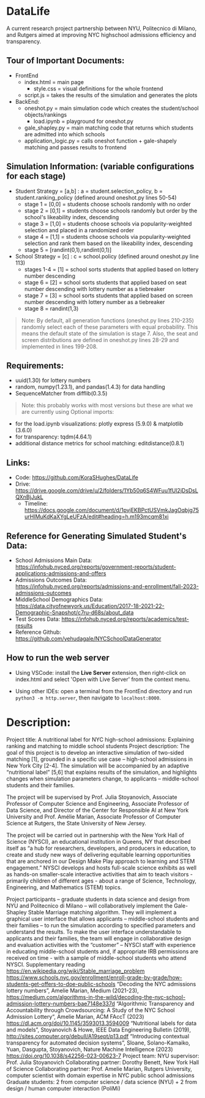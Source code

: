 # DataLife
A current research project partnership between NYU, Politecnico di Milano, and Rutgers aimed at improving NYC highschool admissions efficiency and transparency.

## Tour of Important Documents:
- FrontEnd
  - index.html = main page
    - style.css = visual definitions for the whole frontend
  - script.js = takes the results of the simulation and generates the plots
- BackEnd:
  - oneshot.py = main simulation code which creates the student/school objects/rankings
    - load.ipynb = playground for oneshot.py
  - gale_shapley.py = main matching code that returns which students are admitted into which schools
  - application_logic.py = calls oneshot function + gale-shapely matching and passes results to frontend
 
## Simulation Information: (variable configurations for each stage)
- Student Strategy = [a,b] : a = student.selection_policy, b = student.ranking_policy (defined around oneshot.py lines 50-54)
  - stage 1 = [0,0] = students choose schools randomly with no order
  - stage 2 = [0,1] = students choose schools randomly but order by the school's likeability index, descending
  - stage 3 = [1,0] = students choose schools via popularity-weighted selection and placed in a randomized order
  - stage 4 = [1,1] = students choose schools via popularity-weighted selection and rank them based on the likeability index, descending
  - stage 5 = [randint(0,1),randint(0,1)]
- School Strategy = [c] : c = school.policy (defined around oneshot.py line 113)
  - stages 1-4 = [1] = school sorts students that applied based on lottery number descending
  - stage 6 = [2] = school sorts students that applied based on seat number descending with lottery number as a tiebreaker
  - stage 7 = [3] = school sorts students that applied based on screen number descending with lottery number as a tiebreaker
  - stage 8 = randint(1,3)
> Note: By default, all generation functions (oneshot.py lines 210-235) randomly select each of these parameters with equal probability. This means the default state of the simulation is stage 7. Also, the seat and screen distributions are defined in oneshot.py lines 28-29 and implemented in lines 199-208.

## Requirements:
- uuid(1.30) for lottery numbers
- random, numpy(1.23.1), and pandas(1.4.3) for data handling
- SequenceMatcher from difflib(0.3.5)
> Note: this probably works with most versions but these are what we are currently using
Optional imports:
- for the load.ipynb visualizations: plotly express (5.9.0) & matplotlib (3.6.0)
- for transparency: tqdm(4.64.1)
- additional distance metrics for school matching: editdistance(0.8.1)


## Links:
- Code: https://github.com/KoraSHughes/DataLife
- Drive: https://drive.google.com/drive/u/2/folders/1Yb50q6S4WFuu1fUl2jDsDsLQXnBjJukL
    - Timeline: https://docs.google.com/document/d/1pvjEKBPctUSVmkJagOqbjg75urHlMuKdKaXYgLeUFzA/edit#heading=h.m193mcqm81xi


## Reference for Generating Simulated Student's Data:
- School Admissions Main Data: https://infohub.nyced.org/reports/government-reports/student-applications-admissions-and-offers
- Admissions Outcomes Data: https://infohub.nyced.org/reports/admissions-and-enrollment/fall-2023-admissions-outcomes
- MiddleSchool Demographics Data: https://data.cityofnewyork.us/Education/2017-18-2021-22-Demographic-Snapshot/c7ru-d68s/about_data
- Test Scores Data: https://infohub.nyced.org/reports/academics/test-results
- Reference Github: https://github.com/yehudagale/NYCSchoolDataGenerator

## How to run the web server

- Using VSCode: install the **Live Server** extension, then right-click on index.html and select 'Open with Live Server' from the context menu.

- Using other IDEs: open a terminal from the FrontEnd directory and run `python3 -m http.server`, then navigate to `localhost:8000`.


# Description:
Project title: A nutritional label for NYC high-school admissions: Explaining ranking and matching to middle school students
Project description:
The goal of this project is to develop an interactive simulation of two-sided matching [1], grounded in a specific use case – high-school admissions in New York City [2-4].  The simulation will be accompanied by an adaptive “nutritional label” [5,6] that explains results of the simulation, and highlights changes when simulation parameters change, to applicants – middle-school students and their families.

The project will be supervised by Prof. Julia Stoyanovich, Associate Professor of Computer Science and Engineering, Associate Professor of Data Science, and Director of the Center for Responsible AI at New York University and Prof. Amélie Marian, Associate Professor of Computer Science at Rutgers, the State University of New Jersey.

The project will be carried out in partnership with the New York Hall of Science (NYSCI), an educational institution in Queens, NY that described itself as “a hub for researchers, developers, and producers in education, to create and study new ways of delivering equitable learning opportunities that are anchored in our Design Make Play approach to learning and STEM engagement.”  NYSCI develops and hosts full-scale science exhibits as well as hands-on smaller-scale interactive activities that aim to teach visitors - primarily children of different ages - about a range of Science, Technology, Engineering, and Mathematics (STEM) topics.

Project participants – graduate students in data science and design from NYU and Politecnico di Milano – will collaboratively implement the Gale-Shapley Stable Marriage matching algorithm.  They will implement a graphical user interface that allows applicants – middle-school students and their families – to run the simulation according to specified parameters and understand the results.  To make the user interface understandable to applicants and their families, the team will engage in collaborative design and evaluation activities with the “customer” – NYSCI staff with experience in educating middle-school students and, if appropriate IRB permissions are received on time - with a sample of middle-school students who attend NYSCI.
Supplementary reading
https://en.wikipedia.org/wiki/Stable_marriage_problem
https://www.schools.nyc.gov/enrollment/enroll-grade-by-grade/how-students-get-offers-to-doe-public-schools
“Decoding the NYC admissions lottery numbers”, Amelie Marian, Medium (2021-23), https://medium.com/algorithms-in-the-wild/decoding-the-nyc-school-admission-lottery-numbers-bae7148e337d
“Algorithmic Transparency and Accountability through Crowdsourcing: A Study of the NYC School Admission Lottery“, Amelie Marian, ACM FAccT (2023)  https://dl.acm.org/doi/10.1145/3593013.3594009
“Nutritional labels for data and models”, Stoyanovich & Howe, IEEE Data Engineering Bulletin (2019),  http://sites.computer.org/debull/A19sept/p13.pdf
“Introducing contextual transparency for automated decision systems”, Sloane, Solano-Kamaiko, Yuan, Dasgupta, Stoyanovich, Nature Machine Intelligence (2023) https://doi.org/10.1038/s42256-023-00623-7
Project team:
NYU supervisor: Prof. Julia Stoyanovich
Collaborating partner: Dorothy Benett, New York Hall of Science
Collaborating partner: Prof. Amelie Marian, Rutgers University, computer scientist with domain expertise in NYC public school admissions
Graduate students: 2 from computer science / data science (NYU) + 2 from design / human computer interaction (PoliMi)
